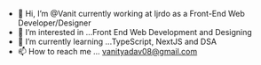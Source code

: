 - 👋 Hi, I’m @Vanit currently working at Ijrdo as a Front-End Web Developer/Designer
- 👀 I’m interested in ...Front End Web Development and Designing
- 🌱 I’m currently learning ...TypeScript, NextJS and DSA
- 📫 How to reach me ... vanityadav08@gmail.com

